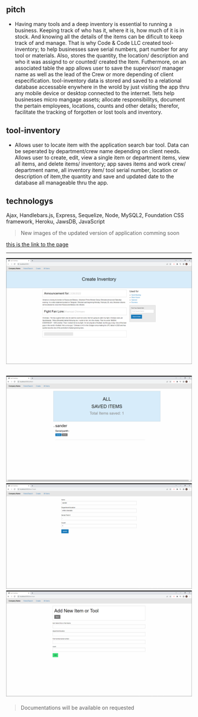 ## pitch 
- Having many tools and a deep inventory is essential to running a business. Keeping track of who has it, where it is, how much of it is in stock. And knowing all the details of the items can be dificult to keep track of and manage. That is why Code & Code LLC created tool-inventory; to help businesses save serial numbers, part number for any tool or materials. Also, stores the quantity, the location/ description and who it was assignd to or counted/ created the Item. Futhermore, on an associated table the app allows user to save the supervisor/ manager name as well as the lead of the Crew or more depending of client especification. tool-inventory data is stored and saved to a relational database  accessable enywhere in the wrold by just visiting the app thru any mobile device or desktop connected to the internet. !lets help businesses micro mangage assets; allocate responsibilitys, document the pertain employees, locations, counts and other details; therefor, facilitate the tracking of forgotten or lost tools and inventory.

## tool-inventory
- Allows user to locate item with the application search bar tool. Data can be seperated by department/crew name depending on client needs. Allows user to create, edit, view a single item or department items, view all items, and delete items/ inventory; app saves items and work crew/ department name, all inventory item/ tool serial number, location or description of item,the quantity and save and updated date to the database all manageable thru the app.

## technologys
Ajax, Handlebars.js, Express, Sequelize, Node, MySQL2, Foundation CSS framework, Heroku, JawsDB, JavaScript


> New images of the updated version of application comming soon

[this is the link to the page](https://tool-inventory.herokuapp.com/)

---
![screenshot](./public/assets/images/home1.png)

![screenshot](./public/assets/images/all.png)
![screenshot](./public/assets/images/edit.png)
![screenshot](./public/assets/images/add.png)
---
> Documentations will be available on requested

